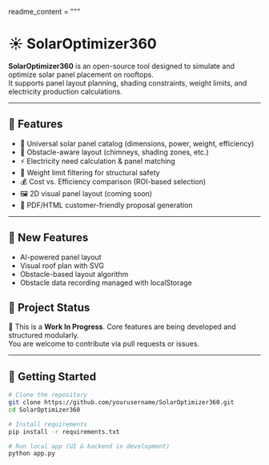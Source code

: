 readme_content = """
# ☀️ SolarOptimizer360

**SolarOptimizer360** is an open-source tool designed to simulate and optimize solar panel placement on rooftops.  
It supports panel layout planning, shading constraints, weight limits, and electricity production calculations.

---

## 🔧 Features

- 📐 Universal solar panel catalog (dimensions, power, weight, efficiency)
- 🌇 Obstacle-aware layout (chimneys, shading zones, etc.)
- ⚡ Electricity need calculation & panel matching
- 🧱 Weight limit filtering for structural safety
- 💰 Cost vs. Efficiency comparison (ROI-based selection)
- 🖼️ 2D visual panel layout (coming soon)
- 📄 PDF/HTML customer-friendly proposal generation

---
## 🚀 New Features

- AI-powered panel layout
- Visual roof plan with SVG
- Obstacle-based layout algorithm
- Obstacle data recording managed with localStorage

## 🧪 Project Status

🚧 This is a **Work In Progress**. Core features are being developed and structured modularly.  
You are welcome to contribute via pull requests or issues.

---

## 🚀 Getting Started

```bash
# Clone the repository
git clone https://github.com/yourusername/SolarOptimizer360.git
cd SolarOptimizer360

# Install requirements
pip install -r requirements.txt

# Run local app (UI & backend in development)
python app.py
